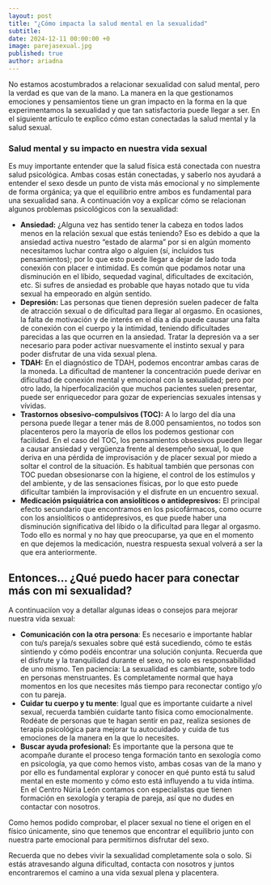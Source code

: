 ```yaml
---
layout: post
title: "¿Cómo impacta la salud mental en la sexualidad"
subtitle: 
date: 2024-12-11 00:00:00 +0
image: parejasexual.jpg
published: true
author: ariadna
---
```


No estamos acostumbrados a relacionar sexualidad con salud mental, pero la verdad es que van de la mano. La manera en la que gestionamos emociones y pensamientos tiene un gran impacto en la forma en la que experimentamos la sexualidad y que tan satisfactoria puede llegar a ser. En el siguiente artículo te explico cómo estan conectadas la salud mental y la salud sexual.

<!-- more -->

### Salud mental y su impacto en nuestra vida sexual

Es muy importante entender que la salud física está conectada con nuestra salud psicológica. Ambas cosas están conectadas, y saberlo nos ayudará a entender el sexo desde un punto de vista más emocional y no simplemente de forma orgánica; ya que el equilibrio entre ambos es fundamental para una sexualidad sana. A continuación voy a explicar cómo se relacionan algunos problemas psicológicos con la sexualidad:

- **Ansiedad:**
¿Alguna vez has sentido tener la cabeza en todos lados menos en la relación sexual que estás teniendo? Eso es debido a que la ansiedad activa nuestro “estado de alarma” por si en algún momento necesitamos luchar contra algo o alguien (sí, incluidos tus pensamientos); por lo que esto puede llegar a dejar de lado toda conexión con placer e intimidad. Es común que podamos notar  una disminución en el líbido, sequedad vaginal, dificultades de excitación, etc. Si sufres de ansiedad es probable que hayas notado que tu vida sexual ha empeorado en algún sentido.
- **Depresión:**
Las personas que tienen depresión suelen padecer de falta de atracción sexual o de dificultad para llegar al orgasmo. En ocasiones, la falta de motivación y de interés en el día a día puede causar una falta de conexión con el cuerpo y la intimidad, teniendo dificultades parecidas a las que ocurren en la ansiedad. Tratar la depresión va a ser necesario para poder activar nuesvamente el instinto sexual y para poder disfrutar de una vida sexual plena.
- **TDAH:**
En el diagnóstico de TDAH, podemos encontrar ambas caras de la moneda. La dificultad de mantener la concentración puede derivar en dificultad de conexión mental y emocional con la sexualidad; pero por otro lado, la hiperfocalización que muchos pacientes suelen presentar, puede ser enriquecedor para gozar de experiencias sexuales intensas y vívidas.
- **Trastornos obsesivo-compulsivos (TOC):**
A lo largo del día una persona puede llegar a tener más de 8.000 pensamientos, no todos son placenteros pero la mayoría de ellos los podemos gestionar con facilidad. En el caso del TOC, los pensamientos obsesivos pueden llegar a causar ansiedad y vergüenza frente al desempeño sexual, lo que deriva en una pérdida de improvisación y de placer sexual por miedo a soltar el control de la situación. Es habitual también que personas con TOC puedan obsesionarse con la higiene, el control de los estímulos y del ambiente, y de las sensaciones físicas, por lo que esto puede dificultar también la improvisación y el disfrute en un encuentro sexual. 
- **Medicación psiquiátrica con ansiolíticos o antidepresivos:**
El principal efecto secundario que encontramos en los psicofármacos, como ocurre con los ansiolíticos o antidepresivos, es que puede haber una disminución significativa del líbido o la dificultad para llegar al orgasmo. Todo ello es normal y no hay que preocuparse, ya que en el momento en que dejemos la medicación, nuestra respuesta sexual volverá a ser la que era anteriormente.

## Entonces… ¿Qué puedo  hacer para conectar más con mi sexualidad?

A continuaciíon voy a detallar algunas ideas o consejos para mejorar nuestra vida sexual:

- **Comunicación con la otra persona**: Es necesario e importante hablar con tu/s pareja/s sexuales sobre qué está sucediendo, cómo te estás sintiendo y cómo podéis encontrar una solución conjunta. Recuerda que el disfrute y la tranquilidad durante el sexo, no solo es responsabilidad de uno mismo.
Ten paciencia: La sexualidad es cambiante, sobre todo en personas menstruantes. Es completamente normal que haya momentos en los que necesites más tiempo para reconectar contigo y/o con tu pareja.
- **Cuidar tu cuerpo y tu mente**: Igual que es importante cuidarte a nivel sexual, recuerda también cuidarte tanto física como emocionalmente. Rodéate de personas que te hagan sentir en paz, realiza sesiones de terapia psicológica para mejorar tu autocuidado y cuida de tus emociones de la manera en la que lo necesites.
- **Buscar ayuda profesional:** Es importante que la persona que te acompañe durante el proceso tenga formación tanto en sexología como en psicología, ya que como hemos visto, ambas cosas van de la mano y por ello es fundamental explorar y conocer en qué punto está tu salud mental en este momento y cómo esto está influyendo a tu vida íntima. En el Centro Núria León contamos con especialistas que tienen formación en sexología y terapia de pareja, así que no dudes en contactar con nosotros.

Como hemos podido comprobar, el placer sexual no tiene el origen en el físico únicamente, sino que tenemos que encontrar el equilibrio junto con nuestra parte emocional para permitirnos disfrutar del sexo. 

Recuerda que no debes vivir la sexualidad completamente sola o solo. Si estás atravesando alguna dificultad, contacta con nosotros y juntos encontraremos el camino a una vida sexual plena y placentera.


